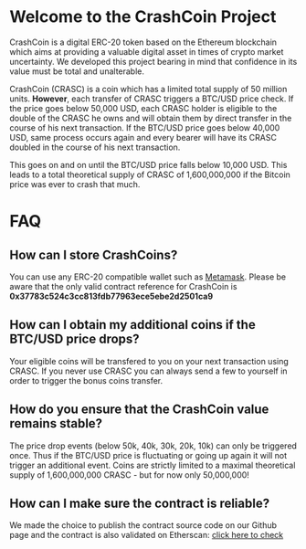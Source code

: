 # Welcome to the CrashCoin Project

CrashCoin is a digital ERC-20 token based on the Ethereum blockchain which aims at providing a valuable digital asset in times of crypto market uncertainty. We developed this project bearing in mind that confidence in its value must be total and unalterable.

CrashCoin (CRASC) is a coin which has a limited total supply of 50 million units. **However**, each transfer of CRASC triggers a BTC/USD price check. If the price goes below 50,000 USD, each CRASC holder is eligible to the double of the CRASC he owns and will obtain them by direct transfer in the course of his next transaction. If the BTC/USD price goes below 40,000 USD, same process occurs again and every bearer will have its CRASC doubled in the course of his next transaction.

This goes on and on until the BTC/USD price falls below 10,000 USD. This leads to a total theoretical supply of CRASC of 1,600,000,000 if the Bitcoin price was ever to crash that much.

# FAQ

## How can I store CrashCoins?

You can use any ERC-20 compatible wallet such as [Metamask](https://metamask.io/). Please be aware that the only valid contract reference for CrashCoin is **0x37783c524c3cc813fdb77963ece5ebe2d2501ca9**

## How can I obtain my additional coins if the BTC/USD price drops?

Your eligible coins will be transfered to you on your next transaction using CRASC. If you never use CRASC you can always send a few to yourself in order to trigger the bonus coins transfer.

## How do you ensure that the CrashCoin value remains stable?

The price drop events (below 50k, 40k, 30k, 20k, 10k) can only be triggered once. Thus if the BTC/USD price is fluctuating or going up again it will not trigger an additional event. Coins are strictly limited to a maximal theoretical supply of 1,600,000,000 CRASC - but for now only 50,000,000!

## How can I make sure the contract is reliable?

We made the choice to publish the contract source code on our Github page and the contract is also validated on Etherscan: [click here to check](https://etherscan.io/address/0x37783c524c3cc813fdb77963ece5ebe2d2501ca9)
